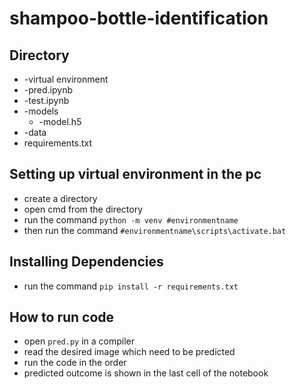 # shampoo-bottle-identification

## Directory
 + -virtual environment
 + -pred.ipynb
 + -test.ipynb
 + -models
   - -model.h5
 + -data
 + requirements.txt
## Setting up virtual environment in the pc
+ create a directory
+ open cmd from the directory
+ run the command `python -m venv #environmentname`
+ then run the command `#environmentname\scripts\activate.bat`
## Installing Dependencies
+ run the command `pip install -r requirements.txt`
## How to run code
+ open `pred.py` in a compiler
+ read the desired image which need to be predicted
+ run the code in the order
+ predicted outcome is shown in the last cell of the notebook
